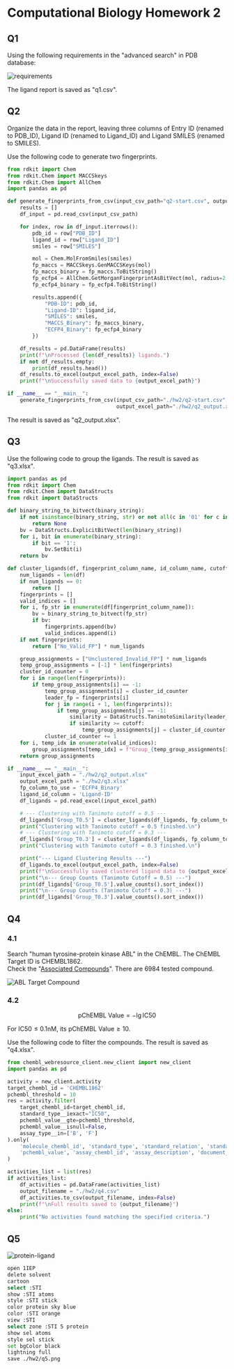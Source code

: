 # Computational Biology Homework 2

## Q1

Using the following requirements in the "advanced search" in PDB database:

![requirements](q1-search.jpg)

The ligand report is saved as "q1.csv".

## Q2

Organize the data in the report, leaving three columns of Entry ID (renamed to PDB_ID), Ligand ID (renamed to Ligand_ID) and Ligand SMILES (renamed to SMILES).

Use the following code to generate two fingerprints.

```python
from rdkit import Chem
from rdkit.Chem import MACCSkeys
from rdkit.Chem import AllChem
import pandas as pd

def generate_fingerprints_from_csv(input_csv_path="q2-start.csv", output_excel_path="abl1_ligand_fingerprints_from_csv.xlsx"):
    results = []
    df_input = pd.read_csv(input_csv_path)

    for index, row in df_input.iterrows():
        pdb_id = row["PDB_ID"]
        ligand_id = row["Ligand_ID"]
        smiles = row["SMILES"]

        mol = Chem.MolFromSmiles(smiles)
        fp_maccs = MACCSkeys.GenMACCSKeys(mol)
        fp_maccs_binary = fp_maccs.ToBitString()
        fp_ecfp4 = AllChem.GetMorganFingerprintAsBitVect(mol, radius=2, nBits=1024)
        fp_ecfp4_binary = fp_ecfp4.ToBitString()

        results.append({
            "PDB-ID": pdb_id,
            "Ligand-ID": ligand_id,
            "SMILES": smiles,
            "MACCS_Binary": fp_maccs_binary,
            "ECFP4_Binary": fp_ecfp4_binary
        })

    df_results = pd.DataFrame(results)
    print(f"\nProcessed {len(df_results)} ligands.")
    if not df_results.empty:
        print(df_results.head())
    df_results.to_excel(output_excel_path, index=False)
    print(f"\nSuccessfully saved data to {output_excel_path}")

if __name__ == "__main__":
    generate_fingerprints_from_csv(input_csv_path="./hw2/q2-start.csv",
                                   output_excel_path="./hw2/q2_output.xlsx")
```

The result is saved as "q2_output.xlsx".

## Q3

Use the following code to group the ligands. The result is saved as "q3.xlsx".

```python
import pandas as pd
from rdkit import Chem
from rdkit.Chem import DataStructs
from rdkit import DataStructs

def binary_string_to_bitvect(binary_string):
    if not isinstance(binary_string, str) or not all(c in '01' for c in binary_string):
        return None
    bv = DataStructs.ExplicitBitVect(len(binary_string))
    for i, bit in enumerate(binary_string):
        if bit == '1':
            bv.SetBit(i)
    return bv

def cluster_ligands(df, fingerprint_column_name, id_column_name, cutoff):
    num_ligands = len(df)
    if num_ligands == 0:
        return []
    fingerprints = []
    valid_indices = []
    for i, fp_str in enumerate(df[fingerprint_column_name]):
        bv = binary_string_to_bitvect(fp_str)
        if bv:
            fingerprints.append(bv)
            valid_indices.append(i)
    if not fingerprints:
        return ["No_Valid_FP"] * num_ligands

    group_assignments = ["Unclustered_Invalid_FP"] * num_ligands
    temp_group_assignments = [-1] * len(fingerprints)
    cluster_id_counter = 0
    for i in range(len(fingerprints)):
        if temp_group_assignments[i] == -1:
            temp_group_assignments[i] = cluster_id_counter
            leader_fp = fingerprints[i]
            for j in range(i + 1, len(fingerprints)):
                if temp_group_assignments[j] == -1:
                    similarity = DataStructs.TanimotoSimilarity(leader_fp, fingerprints[j])
                    if similarity >= cutoff:
                        temp_group_assignments[j] = cluster_id_counter
            cluster_id_counter += 1
    for i, temp_idx in enumerate(valid_indices):
        group_assignments[temp_idx] = f"Group_{temp_group_assignments[i]}"
    return group_assignments

if __name__ == "__main__":
    input_excel_path = "./hw2/q2_output.xlsx"
    output_excel_path = "./hw2/q3.xlsx"
    fp_column_to_use = 'ECFP4_Binary'
    ligand_id_column = 'Ligand-ID'
    df_ligands = pd.read_excel(input_excel_path)

    # --- Clustering with Tanimoto cutoff = 0.5 ---
    df_ligands['Group_T0.5'] = cluster_ligands(df_ligands, fp_column_to_use, ligand_id_column, 0.5)
    print("Clustering with Tanimoto cutoff = 0.5 finished.\n")
    # --- Clustering with Tanimoto cutoff = 0.3 ---
    df_ligands['Group_T0.3'] = cluster_ligands(df_ligands, fp_column_to_use, ligand_id_column, 0.3)
    print("Clustering with Tanimoto cutoff = 0.3 finished.\n")

    print("--- Ligand Clustering Results ---")
    df_ligands.to_excel(output_excel_path, index=False)
    print(f"\nSuccessfully saved clustered ligand data to {output_excel_path}")
    print("\n--- Group Counts (Tanimoto Cutoff = 0.5) ---")
    print(df_ligands['Group_T0.5'].value_counts().sort_index())
    print("\n--- Group Counts (Tanimoto Cutoff = 0.3) ---")
    print(df_ligands['Group_T0.3'].value_counts().sort_index())
```

## Q4

### 4.1

Search "human tyrosine-protein kinase ABL" in the ChEMBL. The ChEMBL Target ID is CHEMBL1862.  
Check the "[Associated Compounds](https://www.ebi.ac.uk/chembl/explore/target/CHEMBL1862#AssociatedCompounds)". There are 6984 tested compound.

![ABL Target Compound](q3-search.jpg)

### 4.2

$$
\text{pChEMBL Value} = -\lg \text{IC50}
$$

For $\text{IC50} \leq 0.1 \text{nM}$, its $\text{pChEMBL Value} \geq 10$.

Use the following code to filter the compounds. The result is saved as "q4.xlsx".

```python
from chembl_webresource_client.new_client import new_client
import pandas as pd

activity = new_client.activity
target_chembl_id = 'CHEMBL1862'
pchembl_threshold = 10
res = activity.filter(
    target_chembl_id=target_chembl_id,
    standard_type__iexact="IC50",
    pchembl_value__gte=pchembl_threshold,
    pchembl_value__isnull=False,
    assay_type__in=['B', 'F']
).only(
    'molecule_chembl_id', 'standard_type', 'standard_relation', 'standard_value', 'standard_units',
    'pchembl_value', 'assay_chembl_id', 'assay_description', 'document_chembl_id', 'target_organism'
)

activities_list = list(res)
if activities_list:
    df_activities = pd.DataFrame(activities_list)
    output_filename = "./hw2/q4.csv"
    df_activities.to_csv(output_filename, index=False)
    print(f"\nFull results saved to {output_filename}")
else:
    print("No activities found matching the specified criteria.")
```

## Q5

![protein-ligand](q5.png)

```sh
open 1IEP
delete solvent
cartoon
select :STI
show :STI atoms
style :STI stick
color protein sky blue
color :STI orange
view :STI
select zone :STI 5 protein
show sel atoms
style sel stick
set bgColor black
lightning full
save ./hw2/q5.png
```
